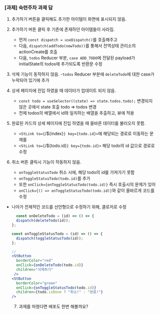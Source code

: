 ### [과제] 숙련주차 과제 답

1. 추가하기 버튼을 클릭해도 추가한 아이템이 화면에 표시되지 않음. 
2. 추가하기 버튼 클릭 후 기존에 존재하던 아이템들이 사라짐.  
    - 먼저 `const dispatch = useDispatch()`를 호출해주고
    - 다음, `dispatch(addTodo(newTodo))`를 통해서 전역상태 관리소의 actionCreate를 호출
    - 다음, `todos` Reducer 부분, `case ADD_TODO`에 전달된 payload가 initialState의 todos에 추가되도록 반환문 수정

3. 삭제 기능이 동작하지 않음. 
    -`todos` Reducer 부분에 `deleteTodo`에 대한 case가 누락되어 있기에 추가
    
4. 상세 페이지에 진입 하였을 때 데이터가 업데이트 되지 않음.
    - `const todo = useSelector((state) => state.todos.todo);` 변경되지 않은 곳에서 state 호출 todo => todos 변경
    - 전체 todos의 배열에서 id와 일치하는 배열을 추출하고, 뷰에 적용

5. 완료된 카드의 상세 페이지에 진입 하였을 때 올바른 데이터를 불러오지 못함. 
    - `<StLink to={`/${index}`} key={todo.id}>`에 해당되는 경로로 이동하는 문제를
    - `<StLink to={`/${todo.id}`} key={todo.id}>` 해당 todo의 id 값으로 경로로 수정

6. 취소 버튼 클릭시 기능이 작동하지 않음.
    - `onToggleStatusTodo` 취소 시에, 해당 todo의 id를 가져가기 못함
    - `onToggleStatusTodo(todo.id)`를 추가 
    - 또한 `onClick={onToggleStatusTodo(todo.id)}` 즉시 호출시의 문제가 있어
    - `onClick={() => onToggleStatusTodo(todo.id)}`와 같이 올바르게 코드를 수정

- 나아가 전체적인 코드를 선언형으로 수정하기 위해, 클로저로 수정 

  ```jsx
    const onDeleteTodo = (id) => () => {
    dispatch(deleteTodo(id));
  };

  const onToggleStatusTodo = (id) => () => {
    dispatch(toggleStatusTodo(id));
  };

  //
  <StButton
    borderColor="red"
    onClick={onDeleteTodo(todo.id)}
    children="삭제하기"
   />
  <StButton
    borderColor="green"
    onClick={onToggleStatusTodo(todo.id)}
    children={todo.isDone ? "취소!" : "완료!"}
  />
  ```  

  7. 과제를 마쳤다면 배포도 한번 해볼까요?